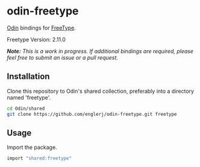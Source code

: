 # odin-freetype
[Odin](https://github.com/odin-lang/Odin) bindings for [FreeType](https://www.freetype.org/index.html).

Freetype Version: 2.11.0

_**Note:** This is a work in progress. If additional bindings are required, please feel free to submit an issue or a pull request._

## Installation
Clone this repository to Odin's shared collection, preferably into a directory named 'freetype'.

```bash
cd Odin/shared
git clone https://github.com/englerj/odin-freetype.git freetype
```

## Usage
Import the package.
```c
import "shared:freetype"
```
